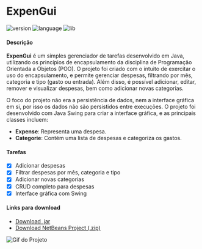 # ExpenGui

<div id='dados'>
  <div id="left">

  ![version](https://img.shields.io/badge/version-1.0.0-brightgreen)
  ![language](https://img.shields.io/badge/language-Java-blue)
  ![lib](https://img.shields.io/badge/libs-Swing-orange)

  #### Descrição
  **ExpenGui** é um simples gerenciador de tarefas desenvolvido em Java, utilizando os princípios de encapsulamento da disciplina de Programação Orientada a Objetos (POO). O projeto foi criado com o intuito de exercitar o uso do encapsulamento, e permite gerenciar despesas, filtrando por mês, categoria e tipo (gasto ou entrada). Além disso, é possível adicionar, editar, remover e visualizar despesas, bem como adicionar novas categorias.

  O foco do projeto não era a persistência de dados, nem a interface gráfica em si, por isso os dados não são persistidos entre execuções. O projeto foi desenvolvido com Java Swing para criar a interface gráfica, e as principais classes incluem:
  
  - **Expense**: Representa uma despesa.
  - **Categorie**: Contém uma lista de despesas e categoriza os gastos.

  #### Tarefas

  - [x] Adicionar despesas
  - [x] Filtrar despesas por mês, categoria e tipo
  - [x] Adicionar novas categorias
  - [x] CRUD completo para despesas
  - [x] Interface gráfica com Swing

  #### Links para download

  - [Download .jar](build/project.jar)
  - [Download NetBeans Project (.zip)](project/project.zip)

  </div>

  <img id='right' src='res/project.gif' alt='Gif do Projeto'>

</div>

